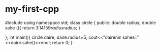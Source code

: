 # my-first-cpp
#include <iostream>
using namespace std;
class circle {
	public:
		double radius;
		double sahe (){
			return 3.14159*radius*radius;
		}
		
};
int main(){
	circle daire;
	daire.radius=5;
	cout<<"dairenin sahesi:"<<daire.sahe()<<endl;
	return 0;
}
